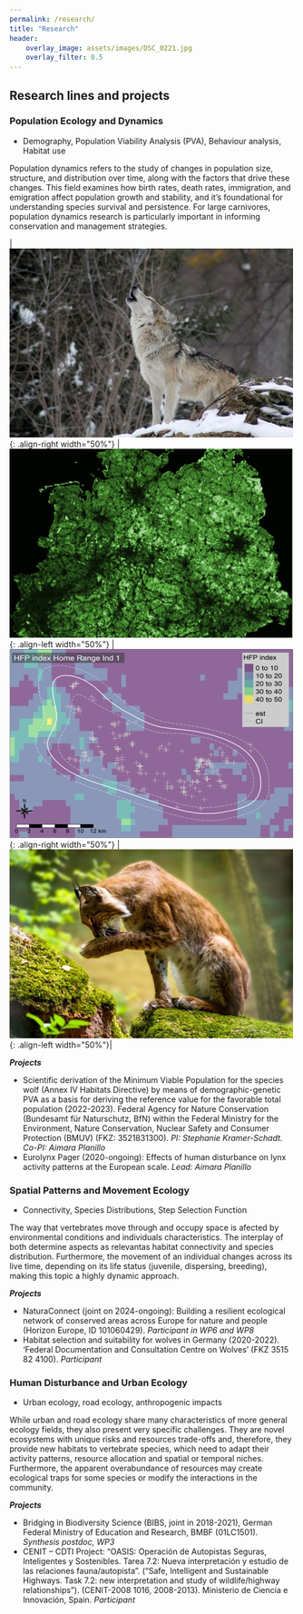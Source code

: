 ```yaml
---
permalink: /research/
title: "Research"
header:
    overlay_image: assets/images/DSC_0221.jpg
    overlay_filter: 0.5
---
```


## Research lines and projects 


### Population Ecology and Dynamics

* Demography, Population Viability Analysis (PVA), Behaviour analysis, Habitat use

Population dynamics refers to the study of changes in population size, structure, and distribution over time, along with the factors that drive these changes. This field examines how birth rates, death rates, immigration, and emigration affect population growth and stability, and it’s foundational for understanding species survival and persistence. For large carnivores, population dynamics research is particularly important in informing conservation and management strategies. 

| ![image-left](/assets/images/wolf-image.jpg){: .align-right width="50%"} | ![image-leftmid](/assets/images/wolf_move_eastgermany.gif){: .align-left width="50%"} | ![image-rightmid](/assets/images/hr_hfp_ind1.jpg){: .align-right width="50%"} | ![image-right](/assets/images/lynx-image.jpg){: .align-left width="50%"}|


***Projects***

* Scientific derivation of the Minimum Viable Population for the species wolf (Annex IV Habitats Directive) by means of demographic-genetic PVA as a basis for deriving the
reference value for the favorable total population (2022-2023). Federal Agency for Nature Conservation (Bundesamt für Naturschutz, BfN) within the Federal Ministry for the Environment, Nature Conservation, Nuclear Safety and Consumer Protection (BMUV) (FKZ: 3521831300). *PI: Stephanie Kramer-Schadt. Co-PI: Aimara Planillo*
* Eurolynx Pager (2020-ongoing): Effects of human disturbance on lynx activity patterns at the European scale. *Lead: Aimara Planillo*


### Spatial Patterns and Movement Ecology

* Connectivity, Species Distributions, Step Selection Function

The way that vertebrates move through and occupy space is afected by environmental conditions and individuals characteristics. The interplay of both determine aspects as relevantas  habitat connectivity and species distribution. Furthermore, the movement of an individual changes across its live time, depending on its life status (juvenile, dispersing, breeding), making this topic a highly dynamic approach.

***Projects***

* NaturaConnect (joint on 2024-ongoing): Building a resilient ecological network of conserved areas across Europe for nature and people (Horizon Europe, ID 101060429). *Participant in WP6 and WP8*
* Habitat selection and suitability for wolves in Germany (2020-2022). ‘Federal Documentation and Consultation Centre on Wolves’ (FKZ 3515 82 4100). *Participant*


### Human Disturbance and Urban Ecology

* Urban ecology, road ecology, anthropogenic impacts 
    
While urban and road ecology share many characteristics of more general ecology fields, they also present very specific challenges. They are novel ecosystems with unique risks and resources trade-offs and, therefore, they provide new habitats to vertebrate species, which need to adapt their activity patterns, resource allocation and spatial or temporal niches. Furthermore, the apparent overabundance of resources may create ecological traps for some species or modify the interactions in the community. 

***Projects***

* Bridging in Biodiversity Science (BIBS, joint in 2018-2021), German Federal Ministry of Education and Research, BMBF (01LC1501). *Synthesis postdoc, WP3*
* CENIT – CDTI Project: “OASIS: Operación de Autopistas Seguras, Inteligentes y Sostenibles. Tarea 7.2: Nueva interpretación y estudio de las relaciones fauna/autopista”. (“Safe, Intelligent and Sustainable Highways. Task 7.2: new interpretation and study of wildlife/highway relationships”). (CENIT-2008 1016, 2008-2013). Ministerio de Ciencia e Innovación, Spain. *Participant*


